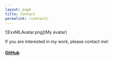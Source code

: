 ```yaml
---
layout: page
title: Contact
permalink: /contact/
---
```


![ExxMLAvatar.png](My avatar)

If you are interested in my work, please contact me!

#### [GitHub](https://github.com/ExxML)